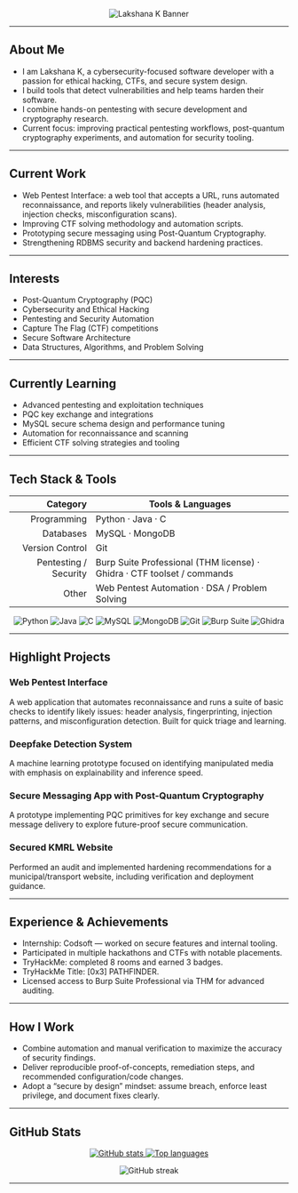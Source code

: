<!-- BANNER -->
<p align="center">
  <img src="https://capsule-render.vercel.app/api?type=waving&height=160&color=gradient&text=Lakshana%20K&fontAlign=50&fontAlignY=35&fontColor=FFFFFF&desc=Cybersecurity%20Enthusiast%20%7C%20Software%20Developer%20%7C%20Problem%20Solver&descAlign=50&descAlignY=55" alt="Lakshana K Banner" />
</p>

---

## About Me

- I am Lakshana K, a cybersecurity-focused software developer with a passion for ethical hacking, CTFs, and secure system design.
- I build tools that detect vulnerabilities and help teams harden their software.
- I combine hands-on pentesting with secure development and cryptography research.
- Current focus: improving practical pentesting workflows, post-quantum cryptography experiments, and automation for security tooling.

---

## Current Work

- Web Pentest Interface: a web tool that accepts a URL, runs automated reconnaissance, and reports likely vulnerabilities (header analysis, injection checks, misconfiguration scans).
- Improving CTF solving methodology and automation scripts.
- Prototyping secure messaging using Post-Quantum Cryptography.
- Strengthening RDBMS security and backend hardening practices.

---

## Interests

- Post-Quantum Cryptography (PQC)  
- Cybersecurity and Ethical Hacking  
- Pentesting and Security Automation  
- Capture The Flag (CTF) competitions  
- Secure Software Architecture  
- Data Structures, Algorithms, and Problem Solving

---

## Currently Learning

- Advanced pentesting and exploitation techniques  
- PQC key exchange and integrations  
- MySQL secure schema design and performance tuning  
- Automation for reconnaissance and scanning  
- Efficient CTF solving strategies and tooling

---

## Tech Stack & Tools

| Category               | Tools & Languages |
|-----------------------:|-------------------|
| Programming            | Python · Java · C |
| Databases              | MySQL · MongoDB   |
| Version Control        | Git               |
| Pentesting / Security  | Burp Suite Professional (THM license) · Ghidra · CTF toolset / commands |
| Other                  | Web Pentest Automation · DSA / Problem Solving |

<p align="center">
  <img src="https://img.shields.io/badge/Python-%233776AB.svg?logo=python&logoColor=white" alt="Python" />
  <img src="https://img.shields.io/badge/Java-%23ED8B00.svg?logo=java&logoColor=white" alt="Java" />
  <img src="https://img.shields.io/badge/C-%23007ACC.svg?logo=c&logoColor=white" alt="C" />
  <img src="https://img.shields.io/badge/MySQL-%2300f.svg?logo=mysql&logoColor=white" alt="MySQL" />
  <img src="https://img.shields.io/badge/MongoDB-%2347A248.svg?logo=mongodb&logoColor=white" alt="MongoDB" />
  <img src="https://img.shields.io/badge/Git-%23F05032.svg?logo=git&logoColor=white" alt="Git" />
  <img src="https://img.shields.io/badge/Burp%20Suite-FF6C37?logo=burpsuite&logoColor=white" alt="Burp Suite" />
  <img src="https://img.shields.io/badge/Ghidra-6DB33F?logo=ghidra&logoColor=white" alt="Ghidra" />
</p>

---

## Highlight Projects

### Web Pentest Interface
A web application that automates reconnaissance and runs a suite of basic checks to identify likely issues: header analysis, fingerprinting, injection patterns, and misconfiguration detection. Built for quick triage and learning.

### Deepfake Detection System
A machine learning prototype focused on identifying manipulated media with emphasis on explainability and inference speed.

### Secure Messaging App with Post-Quantum Cryptography
A prototype implementing PQC primitives for key exchange and secure message delivery to explore future-proof secure communication.

### Secured KMRL Website
Performed an audit and implemented hardening recommendations for a municipal/transport website, including verification and deployment guidance.

---

## Experience & Achievements

- Internship: Codsoft — worked on secure features and internal tooling.  
- Participated in multiple hackathons and CTFs with notable placements.  
- TryHackMe: completed 8 rooms and earned 3 badges.  
- TryHackMe Title: [0x3] PATHFINDER.  
- Licensed access to Burp Suite Professional via THM for advanced auditing.

---

## How I Work

- Combine automation and manual verification to maximize the accuracy of security findings.  
- Deliver reproducible proof-of-concepts, remediation steps, and recommended configuration/code changes.  
- Adopt a “secure by design” mindset: assume breach, enforce least privilege, and document fixes clearly.

---

## GitHub Stats

<p align="center">
  <a href="https://github.com/Lakshana-K-1907">
    <img src="https://github-readme-stats.vercel.app/api?username=Lakshana-K-1907&show_icons=true&theme=radical&hide_border=true" alt="GitHub stats" />
  </a>
  <a href="https://github.com/Lakshana-K-1907">
    <img src="https://github-readme-stats.vercel.app/api/top-langs/?username=Lakshana-K-1907&layout=compact&theme=radical&hide_border=true" alt="Top languages" />
  </a>
</p>

<p align="center">
  <img src="https://github-readme-streak-stats.herokuapp.com/?user=Lakshana-K-1907&theme=radical&hide_border=true" alt="GitHub streak" />
</p>

---

